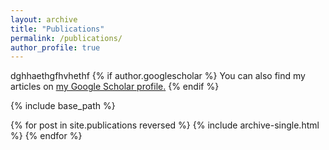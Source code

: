 ```yaml
---
layout: archive
title: "Publications"
permalink: /publications/
author_profile: true
---
```

dghhaethgfhvhethf
{% if author.googlescholar %}
  You can also find my articles on <u><a href="{{author.googlescholar}}">my Google Scholar profile</a>.</u>
{% endif %}

{% include base_path %}

{% for post in site.publications reversed %}
  {% include archive-single.html %}
{% endfor %}
